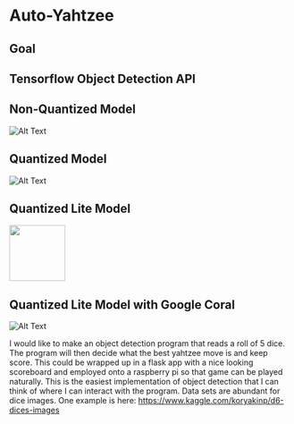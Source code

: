 # Auto-Yahtzee

## Goal

## Tensorflow Object Detection API

## Non-Quantized Model
![Alt Text](<img src="https://github.com/seanwieser/Auto-Yahtzee/blob/master/nonquantized_roll.gif" width="40" height="40" />)

## Quantized Model
![Alt Text](<img src="https://github.com/seanwieser/Auto-Yahtzee/blob/master/quantized_round.gif" width="100" height="100" />)

## Quantized Lite Model
<img src="https://github.com/seanwieser/Auto-Yahtzee/blob/master/lite_round.gif" width="100" height="100" />


## Quantized Lite Model with Google Coral
![Alt Text](<img src="https://github.com/seanwieser/Auto-Yahtzee/blob/master/tpu_lite_round.gif" width="100" height="100" />)


I would like to make an object detection program that reads a roll of 5 dice. The program will then decide what the best yahtzee move is and keep score. This could be wrapped up in a flask app with a nice looking scoreboard and employed onto a raspberry pi so that game can be played naturally. This is the easiest implementation of object detection that I can think of where I can interact with the program. Data sets are abundant for dice images. One example is here: https://www.kaggle.com/koryakinp/d6-dices-images
